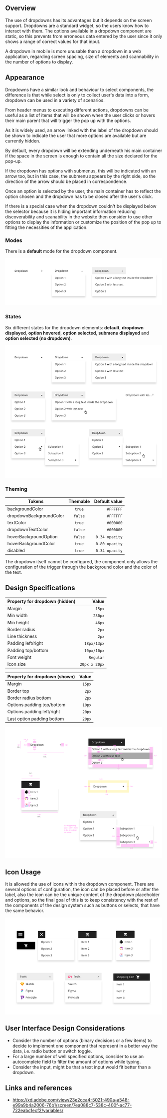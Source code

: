 ## Overview

The use of dropdowns has its advantages but it depends on the screen support. Dropdowns are a standard widget, so the users know how to interact with them. The options available in a dropdown component are static, so this prevents from erroneous data entered by the user since it only shows a range of correct values for that input.

A dropdown in mobile is more unusable than a dropdown in a web application, regarding screen spacing, size of elements and scannability in the number of options to display.

## Appearance

Dropdowns have a similar look and behaviour to select components, the difference is that while select is only to collect user's data into a form, dropdown can be used in a variety of scenarios. 

From header menus to executing different actions, dropdowns can be useful as a list of items that will be shown when the user clicks or hovers their main parent that will trigger the pop up with the options.

As it is widely used, an arrow linked with the label of the dropdown should be shown to indicate the user that more options are available but are currently hidden.

By default, every dropdown will be extending underneath his main container if the space in the screen is enough to contain all the size declared for the pop-up.

If the dropdown has options with submenus, this will be indicated with an arrow too, but in this case, the submenu appears by the right side, so the direction of the arrow should be placed in correspondence.

Once an option is selected by the user, the main container has to reflect the option chosen and the dropdown has to be closed after the user's click.

If there is a special case when the dropdown couldn't be displayed below the selector because it is hiding important information reducing discoverability and scanability in the website then consider to use other options to display the information or customize the position of the pop up to fitting the necessities of the application.

### Modes

There is a __default__ mode for the dropdown component.

![Dropdown modes](images/dropdown_modes.png)

### States

Six different states for the dropdown elememts: __default__, __dropdown displayed__, __option hovered__, __option selected__, __submenu displayed__ and __option selected (no dropdown)__.

![Dropdown modes](images/dropdown_states.png)

### Theming

| Tokens        | Themable      | Default value |
| ------------- |:-------------:| -------------:|
| backgroundColor       | `true`     | `#FFFFFF`  |
| dropdownBackgroundColor       | `false`     | `#FFFFFF`  |
| textColor       | `true`     | `#000000`  |
| dropdownTextColor       | `false`     | `#000000`  |
| hoverBackgroundOption       | `false`     | `0.34 opacity`  |
| hoverBackgroundColor       | `true`     | `0.80 opacity`  |
| disabled       | `true`     | `0.34 opacity`  |

The dropdown itself cannot be configured, the component only allows the configuration of the trigger through the background color and the color of the text.

## Design Specifications

| Property for dropdown (hidden)  | Value |
|--------------------|------:|
| Margin   | `15px`|
| Min width   | `230px`|
| Min height   | `46px`|
| Border radius | `2px`|
| Line thickness  | `2px`|
| Padding left/right  | `18px/13px`|
| Padding top/bottom  | `10px/10px`|
| Font weight   | `Regular`|
| Icon size | `20px x 20px`|

| Property for dropdown (shown)  | Value |
|--------------------|------:|
| Margin   | `15px`|
| Border top   | `2px`|
| Border radius bottom  | `2px`|
| Options padding  top/bottom | `10px`|
| Options padding  left/right | `20px`|
| Last option padding bottom | `20px`|

![Dropdown specifications](images/dropdown_specs.png)

## Icon Usage

It is allowed the use of icons within the dropdown component. There are several options of configuration, the icon can be placed before or after the label, also the icon can be the unique content of the dropdown placeholder and options, so the final goal of this is to keep consistency with the rest of the components of the design system such as buttons or selects, that have the same behavior.

![Icon usage](images/dropdown_iconusage.png)

## User Interface Design Considerations

- Consider the number of options (binary decisions or a few items) to decide to implement one component that represent in a better way the data, i.e. radio button or switch toggle.
- For a large number of well specified options, consider to use an autocomplete field to filter the amount of options while typing.
- Consider the input, might be that a text input would fit better than a dropdown.

## Links and references

- https://xd.adobe.com/view/23e2cca4-5021-490a-a548-e99a9b4a2006-76b1/screen/7ea088c7-538c-400f-ac77-722eabc1ecf2/variables/

